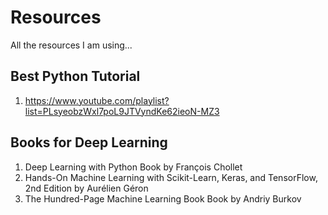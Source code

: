 # Resources
All the resources I am using...

## Best Python Tutorial
1. https://www.youtube.com/playlist?list=PLsyeobzWxl7poL9JTVyndKe62ieoN-MZ3

## Books for Deep Learning
1. Deep Learning with Python
Book by François Chollet
2. Hands-On Machine Learning with Scikit-Learn, Keras, and TensorFlow, 2nd Edition
by Aurélien Géron
3. The Hundred-Page Machine Learning Book
Book by Andriy Burkov
